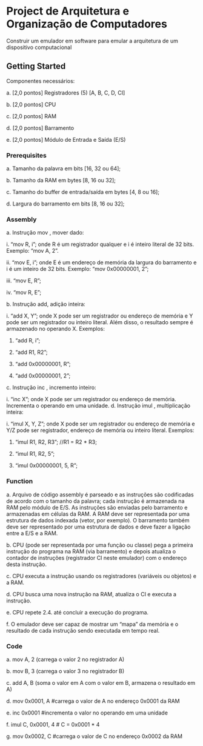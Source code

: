 # Project de Arquitetura e Organização de Computadores

Construir um emulador em software para emular a arquitetura de um dispositivo computacional

## Getting Started

Componentes necessários:

a. [2,0 pontos] Registradores (5) [A, B, C, D, CI]

b. [2,0 pontos] CPU

c. [2,0 pontos] RAM

d. [2,0 pontos] Barramento

e. [2,0 pontos] Módulo de Entrada e Saída (E/S)


### Prerequisites

a. Tamanho da palavra em bits [16, 32 ou 64];

b. Tamanho da RAM em bytes [8, 16 ou 32];

c. Tamanho do buffer de entrada/saída em bytes [4, 8 ou 16];

d. Largura do barramento em bits [8, 16 ou 32];


### Assembly

a. Instrução  mov , mover dado:

i. “mov R, i”; onde R é um registrador qualquer e i é inteiro literal de 32 bits. Exemplo: “mov A, 2”.

ii. “mov E, i”; onde E é um endereço de memória da largura do barramento e i é um inteiro de 32 bits. Exemplo: “mov 0x00000001, 2”;

iii. “mov E, R”;

iv. “mov R, E”;

b. Instrução  add,  adição inteira:

i. “add X, Y”; onde X pode ser um registrador ou endereço de memória e Y pode ser um registrador ou inteiro literal. Além disso, o resultado sempre é armazenado no operando X. Exemplos:

1. “add R, i”;

2. “add R1, R2”;

3. “add 0x00000001, R”;

4. “add 0x00000001, 2”;

c. Instrução  inc , incremento inteiro:

i. “inc X”; onde X pode ser um registrador ou endereço de memória. Incrementa o operando em uma unidade. d. Instrução  imul , multiplicação inteira:

i. “imul X, Y, Z”; onde X pode ser um registrador ou endereço de memória e Y/Z pode ser registrador, endereço de memória ou inteiro literal. Exemplos:

1. “imul R1, R2, R3”; //R1 = R2 * R3;

2. “imul R1, R2, 5”;

3. “imul 0x00000001, 5, R”;


### Function

a. Arquivo de código assembly é parseado e as instruções são codificadas de acordo com o tamanho da palavra; cada instrução é armazenada na RAM pelo módulo de E/S. As instruções são enviadas pelo barramento e armazenadas em células da RAM. A RAM deve ser representada por uma estrutura de dados indexada (vetor, por exemplo). O barramento também deve ser representado por uma estrutura de dados e deve fazer a ligação entre a E/S e a RAM.

b. CPU (pode ser representada por uma função ou classe) pega a primeira instrução do programa na RAM (via barramento) e depois atualiza o contador de instruções (registrador CI neste emulador) com o endereço desta instrução.

c. CPU executa a instrução usando os registradores (variáveis ou objetos) e a RAM.

d. CPU busca uma nova instrução na RAM, atualiza o CI e executa a instrução.

e. CPU repete 2.4. até concluir a execução do programa.

f. O emulador deve ser capaz de mostrar um “mapa” da memória e o resultado de cada instrução sendo executada em tempo real.


### Code

a. mov A, 2 (carrega o valor 2 no registrador A)

b. mov B, 3 (carrega o valor 3 no registrador B)

c. add A, B (soma o valor em A com o valor em B, armazena o resultado em A)

d. mov 0x0001, A #carrega o valor de A no endereço 0x0001 da RAM

e. inc 0x0001 #incrementa o valor no operando em uma unidade

f. imul C, 0x0001, 4 # C = 0x0001 * 4

g. mov 0x0002, C #carrega o valor de C no endereço 0x0002 da RAM



